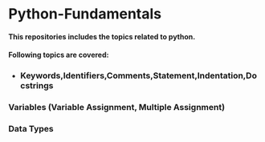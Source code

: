 # Python-Fundamentals
#### This repositories includes the topics related to python.

#### Following topics are covered:

* ### Keywords,Identifiers,Comments,Statement,Indentation,Docstrings
### Variables (Variable Assignment, Multiple Assignment)
### Data Types
